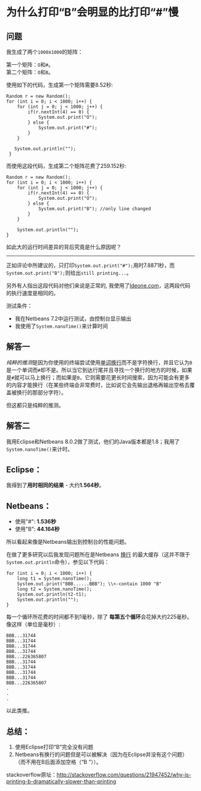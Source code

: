 # 为什么打印“B”会明显的比打印“#”慢

## 问题

我生成了两个`1000`x`1000`的矩阵：

第一个矩阵：`O`和`#`。  
第二个矩阵：`O`和`B`。

使用如下的代码，生成第一个矩阵需要8.52秒:

    Random r = new Random();
    for (int i = 0; i < 1000; i++) {
        for (int j = 0; j < 1000; j++) {
            if(r.nextInt(4) == 0) {
                System.out.print("O");
            } else {
                System.out.print("#");
            }
        }
                
       System.out.println("");
     }


而使用这段代码，生成第二个矩阵花费了259.152秒:

    Random r = new Random();
    for (int i = 0; i < 1000; i++) {
        for (int j = 0; j < 1000; j++) {
            if(r.nextInt(4) == 0) {
                System.out.print("O");
            } else {
                System.out.print("B"); //only line changed
            }
        }
                    
        System.out.println("");
    }

如此大的运行时间差异的背后究竟是什么原因呢？

---

正如评论中所建议的，只打印`System.out.print("#");`用时7.8871秒，而`System.out.print("B");`则给出`still printing...`。

另外有人指出这段代码对他们来说是正常的, 我使用了[Ideone.com](http://ideone.com)，这两段代码的执行速度是相同的。

测试条件：

 - 我在Netbeans 7.2中运行测试，由控制台显示输出
 - 我使用了`System.nanoTime()`来计算时间
 
## 解答一
 
*纯粹的推测*是因为你使用的终端尝试使用[单词换行][1]而不是字符换行，并且它认为`B`是一个单词而`#`却不是。所以当它到达行尾并且寻找一个换行的地方的时候，如果是`#`就可以马上换行；而如果是`B`，它则需要花更长时间搜索，因为可能会有更多的内容才能换行（在某些终端会非常费时，比如说它会先输出退格再输出空格去覆盖被换行的那部分字符）。

但这都只是纯粹的推测。


  [1]: http://en.wikipedia.org/wiki/Word_wrap
  
  
## 解答二

我用Eclipse和Netbeans 8.0.2做了测试，他们的Java版本都是1.8；我用了`System.nanoTime()`来计时。

## Eclipse：

我得到了**用时相同的结果** - 大约**1.564秒**。

## Netbeans：

* 使用"#": **1.536秒**
* 使用"B": **44.164秒**

所以看起来像是Netbeans输出到控制台的性能问题。

在做了更多研究以后我发现问题所在是Netbeans [换行][1] 的最大缓存（这并不限于`System.out.println`命令），参见以下代码：

    for (int i = 0; i < 1000; i++) {
        long t1 = System.nanoTime();
        System.out.print("BBB......BBB"); \\<-contain 1000 "B"
        long t2 = System.nanoTime();
        System.out.println(t2-t1);
        System.out.println("");
    }

每一个循环所花费的时间都不到1毫秒，除了 **每第五个循环**会花掉大约225毫秒。像这样（单位是毫秒）:

    BBB...31744
    BBB...31744
    BBB...31744
    BBB...31744
    BBB...226365807
    BBB...31744
    BBB...31744
    BBB...31744
    BBB...31744
    BBB...226365807
    .
    .
    .

以此类推。

## 总结：

1. 使用Eclipse打印“B”完全没有问题
1. Netbeans有换行的问题但是可以被解决（因为在Eclipse并没有这个问题）（而不用在B后面添加空格（“B ”））。

  [1]: http://en.wikipedia.org/wiki/Line_wrap_and_word_wrap
  
stackoverflow原址：http://stackoverflow.com/questions/21947452/why-is-printing-b-dramatically-slower-than-printing
